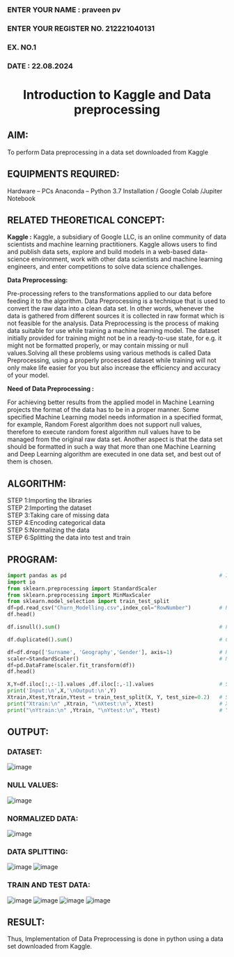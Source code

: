 <H3>ENTER YOUR NAME : praveen pv
<H3>ENTER YOUR REGISTER NO. 212221040131</H3>
<H3>EX. NO.1</H3>
<H3>DATE : 22.08.2024</H3>
<H1 ALIGN =CENTER> Introduction to Kaggle and Data preprocessing</H1>

## AIM:

To perform Data preprocessing in a data set downloaded from Kaggle

## EQUIPMENTS REQUIRED:
Hardware – PCs
Anaconda – Python 3.7 Installation / Google Colab /Jupiter Notebook

## RELATED THEORETICAL CONCEPT:

**Kaggle :**
Kaggle, a subsidiary of Google LLC, is an online community of data scientists and machine learning practitioners. Kaggle allows users to find and publish data sets, explore and build models in a web-based data-science environment, work with other data scientists and machine learning engineers, and enter competitions to solve data science challenges.

**Data Preprocessing:**

Pre-processing refers to the transformations applied to our data before feeding it to the algorithm. Data Preprocessing is a technique that is used to convert the raw data into a clean data set. In other words, whenever the data is gathered from different sources it is collected in raw format which is not feasible for the analysis.
Data Preprocessing is the process of making data suitable for use while training a machine learning model. The dataset initially provided for training might not be in a ready-to-use state, for e.g. it might not be formatted properly, or may contain missing or null values.Solving all these problems using various methods is called Data Preprocessing, using a properly processed dataset while training will not only make life easier for you but also increase the efficiency and accuracy of your model.

**Need of Data Preprocessing :**

For achieving better results from the applied model in Machine Learning projects the format of the data has to be in a proper manner. Some specified Machine Learning model needs information in a specified format, for example, Random Forest algorithm does not support null values, therefore to execute random forest algorithm null values have to be managed from the original raw data set.
Another aspect is that the data set should be formatted in such a way that more than one Machine Learning and Deep Learning algorithm are executed in one data set, and best out of them is chosen.


## ALGORITHM:
STEP 1:Importing the libraries<BR>
STEP 2:Importing the dataset<BR>
STEP 3:Taking care of missing data<BR>
STEP 4:Encoding categorical data<BR>
STEP 5:Normalizing the data<BR>
STEP 6:Splitting the data into test and train<BR>

##  PROGRAM:
```Python
import pandas as pd                                                 # Importing Libraries
import io
from sklearn.preprocessing import StandardScaler
from sklearn.preprocessing import MinMaxScaler
from sklearn.model_selection import train_test_split
df=pd.read_csv("Churn_Modelling.csv",index_col="RowNumber")         # Read the dataset from drive
df.head()
```
```Python
df.isnull().sum()                                                   # Finding Missing Values
```
```Python                                               
df.duplicated().sum()                                               # Check For Duplicates
```
```Python                                              
df=df.drop(['Surname', 'Geography','Gender'], axis=1)               # Remove Unnecessary Columns
scaler=StandardScaler()                                             # Normalize the dataset
df=pd.DataFrame(scaler.fit_transform(df))
df.head()
```
```Python
X,Y=df.iloc[:,:-1].values ,df.iloc[:,-1].values                     # Split the dataset into input and output
print('Input:\n',X,'\nOutput:\n',Y) 
Xtrain,Xtest,Ytrain,Ytest = train_test_split(X, Y, test_size=0.2)   # Splitting the data for training & Testing
print("Xtrain:\n" ,Xtrain, "\nXtest:\n", Xtest)                     # X Train and Test
print("\nYtrain:\n" ,Ytrain, "\nYtest:\n", Ytest)                   # Y Train and Test
```


## OUTPUT:
### DATASET:
![image](https://github.com/user-attachments/assets/4e75215a-6909-47e8-be89-f1b0dcf64069)

### NULL VALUES: 
![image](https://github.com/user-attachments/assets/1a4ab591-3115-42e5-88c6-c2356d1175b5)

### NORMALIZED DATA:
![image](https://github.com/user-attachments/assets/27a5d162-c488-42b5-b5b9-fe563cf3062c)
### DATA SPLITTING:
![image](https://github.com/user-attachments/assets/e5154e4d-b3f4-444e-9d20-5a3d908c4797)
![image](https://github.com/user-attachments/assets/6d65b734-6632-4fa7-aa91-39c6feb88e5e)

### TRAIN AND TEST DATA:
![image](https://github.com/user-attachments/assets/8716f8a6-4f08-42ea-9c6a-1b86bb38ae00)
![image](https://github.com/user-attachments/assets/4214bcfc-f2c1-4f69-b7b0-6ead12703483)
![image](https://github.com/user-attachments/assets/f219a314-14c7-4921-a631-df59b3c46301)
![image](https://github.com/user-attachments/assets/025abc61-60a1-4f7d-b8ca-40210b03f7f4)

## RESULT:
Thus, Implementation of Data Preprocessing is done in python using a data set downloaded from Kaggle.


